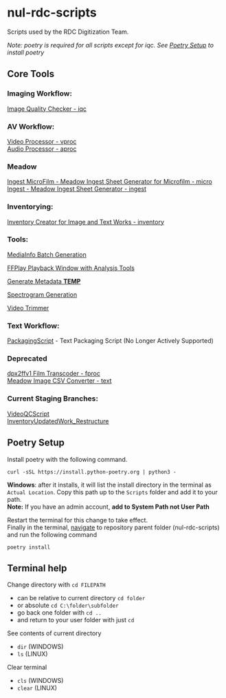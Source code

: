 # nul-rdc-scripts
Scripts used by the RDC Digitization Team.  

*Note: poetry is required for all scripts except for iqc. See [Poetry Setup](#poetry-setup) to install poetry*

## Core Tools   

### Imaging Workflow:

[Image Quality Checker - iqc](/nulrdcscripts/iqc/)   

### AV Workflow:

[Video Processor - vproc](/nulrdcscripts/vproc)   
[Audio Processor - aproc](/nulrdcscripts/aproc)   

### Meadow

[Ingest MicroFilm - Meadow Ingest Sheet Generator for Microfilm - micro](/nulrdcscripts/ingestMicro/)   
[Ingest - Meadow Ingest Sheet Generator - ingest](/nulrdcscripts/ingest/)   

### Inventorying:
[Inventory Creator for Image and Text Works - inventory](/nulrdcscripts/inventory/)   

### Tools:
[MediaInfo Batch Generation](/nulrdcscripts/tools/oyez/)

[FFPlay Playback Window with Analysis Tools](/nulrdcscripts/tools/ffplaywindow/)

[Generate Metadata **TEMP**](/nulrdcscripts/tools/generatemetadataTEMP/)

[Spectrogram Generation](/nulrdcscripts/tools/spectrogramgeneration/)

[Video Trimmer](/nulrdcscripts/tools/videotrimmer)


### Text Workflow:
[PackagingScript](/nulrdcscripts/text) - Text Packaging Script (No Longer Actively Supported)


### Deprecated

[dpx2ffv1 Film Transcoder - fproc](/nulrdcscripts/fproc/)   
[Meadow Image CSV Converter - text](/nulrdcscripts/text/)   


### Current Staging Branches:  

[VideoQCScript](https://github.com/nulib/nul-rdc-scripts/tree/QCScript)  
[InventoryUpdatedWork_Restructure](https://github.com/nulib/nul-rdc-scripts/tree/InventoryUpdateWork_Restructure)  

## Poetry Setup

Install poetry with the following command.
```
curl -sSL https://install.python-poetry.org | python3 -
```
**Windows**: after it installs, it will list the install directory in the terminal as `Actual Location`. 
Copy this path up to the `Scripts` folder and add it to your path.  
**Note:** If you have an admin account, **add to System Path not User Path**  

Restart the terminal for this change to take effect.  
Finally in the terminal, [navigate](#terminal-help) to repository parent folder (nul-rdc-scripts) and run the following command 
```
poetry install
```

## Terminal help
Change directory with `cd FILEPATH`
- can be relative to current directory `cd folder`
- or absolute `cd C:\folder\subfolder`
- go back one folder with `cd ..`
- and return to your user folder with just `cd`  

See contents of current directory
- `dir` (WINDOWS)
- `ls` (LINUX)

Clear terminal
- `cls` (WINDOWS)
- `clear` (LINUX)
